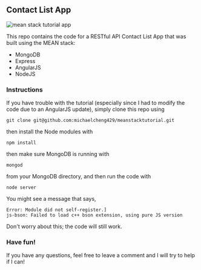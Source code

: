 <h2>Contact List App</h2>

<img src="http://i288.photobucket.com/albums/ll175/michaelcheng429/meanstacktutorial_zpsu72ixs47.png" alt="mean stack tutorial app">

This repo contains the code for a RESTful API Contact List App that was built using the MEAN stack:

<ul>
<li>MongoDB</li>
<li>Express</li>
<li>AngularJS</li>
<li>NodeJS</li>
</ul>

<h3>Instructions</h3>

If you have trouble with the tutorial (especially since I had to modify the code due to an AngularJS update), simply clone this repo using 

    git clone git@github.com:michaelcheng429/meanstacktutorial.git

then install the Node modules with

    npm install

then make sure MongoDB is running with

    mongod

from your MongoDB directory, and then run the code with 

    node server

You might see a message that says, 

    Error: Module did not self-register.]
    js-bson: Failed to load c++ bson extension, using pure JS version
    
Don't worry about this; the code will still work.

<h3>Have fun!</h3>

If you have any questions, feel free to leave a comment and I will try to help if I can!
